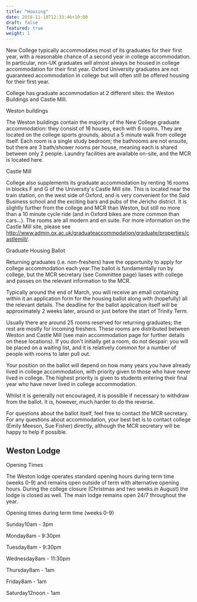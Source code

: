 ```yaml
---
title: "Housing"
date: 2018-11-18T12:33:46+10:00
draft: false
featured: true
weight: 1
---
```


New College typically accommodates most of its graduates for their first year, with a reasonable chance of a second year in college accommodation. In particular, non-UK graduates will almost always be housed in college accommodation for their first year. Oxford University graduates are not guaranteed accommodation in college but will often still be offered housing for their first year.

College has graduate accommodation at 2 different sites: the Weston Buildings and Castle Mill.

Weston buildings

The Weston buildings contain the majority of the New College graduate accommodation: they consist of 16 houses, each with 6 rooms. They are located on the college sports grounds, about a 5 minute walk from college itself. Each room is a single study bedroom; the bathrooms are not ensuite, but there are 3 bath/shower rooms per house, meaning each is shared between only 2 people. Laundry facilities are available on-site, and the MCR is located here.

Castle Mill

 

College also supplements its graduate accommodation by renting 16 rooms in blocks F and G of the University's Castle Mill site. This is located near the train station, on the west side of Oxford, and is very convenient for the Said Business school and the exciting bars and pubs of the Jericho district. It is slightly further from the college and MCR than Weston, but still no more than a 10 minute cycle ride (and in Oxford bikes are more common than cars...). The rooms are all modern and en suite. For more information on the Castle Mill site, please see http://www.admin.ox.ac.uk/graduateaccommodation/graduate/properties/castlemill/.

Graduate Housing Ballot

Returning graduates (i.e. non-freshers) have the opportunity to apply for college accommodation each year.The ballot is fundamentally run by college, but the MCR secretary (see Committee page) liases with college and passes on the relevant information to the MCR.

Typically around the end of March, you will receive an email containing within it an application form for the housing ballot along with (hopefully) all the relevant details. The deadline for the ballot application itself will be approximately 2 weeks later, around or just before the start of Trinity Term.

Usually there are around 25 rooms reserved for returning graduates; the rest are mostly for incoming freshers. These rooms are distributed between Weston and Castle Mill (see main accommodation page for further details on these locations). If you don't initially get a room, do not despair: you will be placed on a waiting list, and it is relatively common for a number of people with rooms to later pull out.

Your position on the ballot will depend on how many years you have already lived in college accommodation, with priority given to those who have never lived in college. The highest priority is given to students entering their final year who have never lived in college accommodation.

Whilst it is generally not encouraged, it is possible if necessary to withdraw from the ballot. It is, however, much harder to do the reverse.

For questions about the ballot itself, feel free to contact the MCR secretary. For any questions about accommodation, your best bet is to contact college (Emily Meeson, Sue Fisher) directly, although the MCR secretary will be happy to help if possible.


## Weston Lodge

Opening Times

The Weston lodge operates standard opening hours during term time (weeks 0-9) and remains open outside of term with alternative opening hours. During the college closure (Christmas and two weeks in August) the lodge is closed as well. The main lodge remains open 24/7 throughout the year.

Opening times during term time (weeks 0-9)

Sunday10am - 3pm

Monday8am - 9:30pm

Tuesday8am - 9:30pm

Wednesday8am - 11:30pm

Thursday8am - 1am

Friday8am - 1am

Saturday12noon - 1am